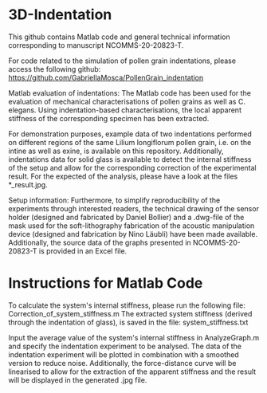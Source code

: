 # 3D-Indentation
This github contains Matlab code and general technical information corresponding to manuscript NCOMMS-20-20823-T.

For code related to the simulation of pollen grain indentations, please access the following github: https://github.com/GabriellaMosca/PollenGrain_indentation

Matlab evaluation of indentations:
The Matlab code has been used for the evaluation of mechanical characterisations of pollen grains as well as C. elegans. Using indentation-based characterisations, the local apparent stiffness of the corresponding specimen has been extracted.

For demonstration purposes, example data of two indentations performed on different regions of the same Lilium longiflorum pollen grain, i.e. on the intine as well as exine, is available on this repository. Additionally, indentations data for solid glass is available to detect the internal stiffness of the setup and allow for the corresponding correction of the experimental result. For the expected of the analysis, please have a look at the files *_result.jpg.

Setup information:
Furthermore, to simplify reproducibility of the experiments through interested readers, the technical drawing of the sensor holder (designed and fabricated by Daniel Bollier) and a .dwg-file of the mask used for the soft-lithography fabrication of the acoustic manipulation device (designed and fabrication by Nino Läubli) have been made available. Additionally, the source data of the graphs presented in NCOMMS-20-20823-T is provided in an Excel file.


# Instructions for Matlab Code
To calculate the system's internal stiffness, please run the following file: Correction_of_system_stiffness.m
The extracted system stiffness (derived through the indentation of glass), is saved in the file: system_stiffness.txt

Input the average value of the system's internal stiffness in AnalyzeGraph.m and specify the indentation experiment to be analysed.
The data of the indentation experiment will be plotted in combination with a smoothed version to reduce noise. Additionally, the force-distance curve will be linearised to allow for the extraction of the apparent stiffness and the result will be displayed in the generated .jpg file.
